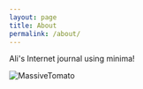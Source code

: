```yaml
---
layout: page
title: About
permalink: /about/
---
```


Ali's Internet journal using minima!

![MassiveTomato]({{site.url}}\assets\images\MassiveTomato.jpg)